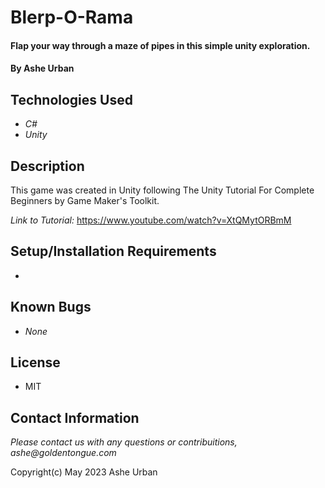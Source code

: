 # Blerp-O-Rama

#### Flap your way through a maze of pipes in this simple unity exploration.

#### By Ashe Urban

## Technologies Used

* _C#_
* _Unity_

## Description

This game was created in Unity following The Unity Tutorial For Complete Beginners by Game Maker's Toolkit.

_Link to Tutorial:_ https://www.youtube.com/watch?v=XtQMytORBmM

## Setup/Installation Requirements

* 

## Known Bugs

* _None_

## License

* MIT

## Contact Information

_Please contact us with any questions or contribuitions, ashe@goldentongue.com_

Copyright(c) May 2023 Ashe Urban